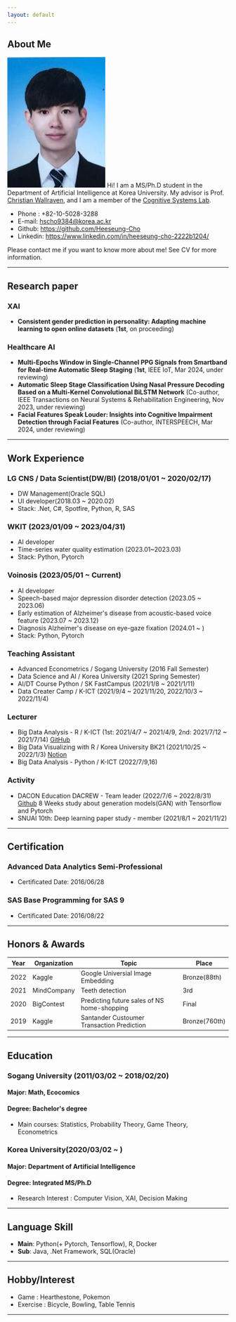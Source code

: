 ```yaml
---
layout: default
---
```


## About Me

<img class="profile-picture" src="profile.jpg">
Hi! I am a MS/Ph.D student in the Department of Artificial Intelligence at Korea University. My advisor is Prof. <a href="https://scholar.google.com/citations?hl=en&user=VJuuzLwAAAAJ">Christian Wallraven</a>, and I am a member of the <a href="http://cogsys.korea.ac.kr/Cognitive_Systems.html">Cognitive Systems Lab</a>. 

- Phone : +82-10-5028-3288
- E-mail: hscho9384@korea.ac.kr
- Github: https://github.com/Heeseung-Cho
- Linkedin: https://www.linkedin.com/in/heeseung-cho-2222b1204/

Please contact me if you want to know more about me!  See CV for more information.

 <!-- This is a jekyll based resume template. You can find the full source code on [GitHub] --> 
 <!-- (https://github.com/bk2dcradle/researcher) -->


---

## Research paper

### XAI
- **Consistent gender prediction in personality: Adapting machine learning to open online datasets** (**1st**, on proceeding)

### Healthcare AI
- **Multi-Epochs Window in Single-Channel PPG Signals from Smartband for Real-time Automatic Sleep Staging** (**1st**, IEEE IoT, Mar 2024, under reviewing)
- **Automatic Sleep Stage Classification Using Nasal Pressure Decoding Based on a Multi-Kernel Convolutional BiLSTM Network** (Co-author, IEEE Transactions on Neural Systems & Rehabilitation Engineering, Nov 2023, under reviewing)
- **Facial Features Speak Louder: Insights into Cognitive Impairment Detection through Facial Features** (Co-author, INTERSPEECH, Mar 2024, under reviewing)


---

## Work Experience

### LG CNS / Data Scientist(DW/BI) (2018/01/01 ~ 2020/02/17)
- DW Management(Oracle SQL)
- UI developer(2018.03 ~ 2020.02)
- Stack: .Net, C#, Spotfire, Python, R, SAS

### WKIT (2023/01/09 ~ 2023/04/31)
- AI developer
- Time-series water quality estimation (2023.01~2023.03)
- Stack: Python, Pytorch

### Voinosis (2023/05/01 ~ Current)
- AI developer
- Speech-based major depression disorder detection (2023.05 ~ 2023.06)
- Early estimation of Alzheimer's disease from acoustic-based voice feature (2023.07 ~ 2023.12)
- Diagnosis Alzheimer's disease on eye-gaze fixation (2024.01 ~ )
- Stack: Python, Pytorch

### Teaching Assistant
- Advanced Econometrics / Sogang University (2016 Fall Semester)
- Data Science and AI / Korea University (2021 Spring Semester)
- AI/DT Course Python / SK FastCampus (2021/1/8 ~ 2021/1/11)
- Data Creater Camp / K-ICT (2021/9/4 ~ 2021/11/20, 2022/10/3 ~ 2022/11/4)


### Lecturer
- Big Data Analysis - R / K-ICT (1st: 2021/4/7 ~ 2021/4/9, 2nd: 2021/7/12 ~ 2021/7/14) [GitHub](https://github.com/Heeseung-Cho/R_MiddleClass)
- Big Data Visualizing with R / Korea University BK21 (2021/10/25 ~ 2022/1/3) [Notion](https://working-sheet-166.notion.site/KUPT-R-7c837826fdad4d378588da56a066dd5e)
- Big Data Analysis - Python / K-ICT (2022/7/9,16)


### Activity
- DACON Education DACREW - Team leader (2022/7/6 ~ 2022/8/31) [Github](https://github.com/Heeseung-Cho/DACrew3_PoliceAndThief)
  8 Weeks study about generation models(GAN) with Tensorflow and Pytorch
- SNUAI 10th: Deep learning paper study - member (2021/8/1 ~ 2021/11/2) 
  
---

## Certification

### Advanced Data Analytics Semi-Professional 
- Certificated Date: 2016/06/28

### SAS Base Programming for SAS 9
- Certificated Date: 2016/08/22

---

## Honors & Awards

|Year|Organization|Topic|Place|  
|:-----:|-------|----|----|
|2022| Kaggle | Google Universial Image Embedding | Bronze(88th) |
|2021| MindCompany | Teeth detection | 3rd |
|2020| BigContest | Predicting future sales of NS home-shopping | Final |
|2019| Kaggle | Santander Custoumer Transaction Prediction | Bronze(760th) |

---

## Education
### Sogang University (2011/03/02 ~ 2018/02/20)
#### Major: Math, Ecocomics
#### Degree: Bachelor's degree
- Main courses: Statistics, Probability Theory, Game Theory, Econometrics

### Korea University(2020/03/02 ~ )
#### Major: Department of Artificial Intelligence 
#### Degree: Integrated MS/Ph.D 
- Research Interest : Computer Vision, XAI, Decision Making

---

## Language Skill
- **Main**: Python(+ Pytorch, Tensorflow), R, Docker
- **Sub**: Java, .Net Framework, SQL(Oracle)

---

## Hobby/Interest
- Game : Hearthestone, Pokemon
- Exercise : Bicycle, Bowling, Table Tennis
 
---
 <!-- This is a [link](http://google.com). Something *italics* and something **bold**.-->
 <!-- Here is a horizontal rule --- -->
 <!-- Here is a blockquote> To a great mind, nothing is little -->
